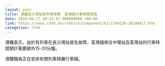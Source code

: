```yaml
---
layout: post
title: 港鐵長沙灣站有列車故障　荃灣綫行車時間受阻
date: 2024-04-17 10:22:57.000000000 +08:00
link: https://news.rthk.hk/rthk/ch/component/k2/1749236-20240417.htm
categories: rthk
---
```


港鐵表示，由於有列車在長沙灣站發生故障，荃灣綫來往中環站及荃灣站的行車時間預計需要額外15-20分鐘。

港鐵職員正在安排有關列車移離行車綫。

